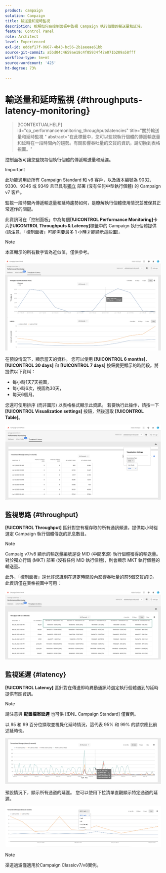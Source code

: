 ```yaml
---
product: campaign
solution: Campaign
title: 輸送量和延時監視
description: 瞭解如何在控制面板中監視 Campaign 執行個體的輸送量和延時。
feature: Control Panel
role: Architect
level: Experienced
exl-id: eddef17f-0667-4b43-bc56-2b1aeeae61bb
source-git-commit: a5bd04c4659ae18c4f05934f42e071b209a58fff
workflow-type: tm+mt
source-wordcount: '425'
ht-degree: 73%

---
```


# 輸送量和延時監視 {#throughputs-latency-monitoring}

>[!CONTEXTUALHELP]
>id="cp_performancemonitoring_throughputslatencies"
>title="關於輸送量和延時監視 "
>abstract="在此標籤中，您可以監視執行個體的傳遞輸送量和延時在一段時間內的趨勢。有關影響吞吐量的交貨的資訊，請切換到表格視圖。"

控制面板可讓您監視每個執行個體的傳遞輸送量和延遲。

>[!IMPORTANT]
>
>此功能適用於所有 Campaign Standard 和 v8 客戶，以及版本編號為 9032、9330、9346 或 9349 且已具有[獨立](https://experienceleague.adobe.com/docs/campaign-classic/using/installing-campaign-classic/deployment-types-/standalone-deployment.html?lang=zh-Hant) 部署 (沒有任何中型執行個體) 的 Campaign v7 客戶。

監視一段時間內傳遞輸送量和延時趨勢如何，是瞭解執行個體使用情況並確保其正常運作的關鍵。

此資訊可在「控制面板」中為每個&#x200B;**[!UICONTROL Performance Monitoring]**&#x200B;卡片&#x200B;**[!UICONTROL Throughputs & Latency]**&#x200B;標籤中的 Campaign 執行個體提供 (請注意，「控制面板」可能需要最多 1 小時才能顯示這些圖)。

>[!NOTE]
>
>本區顯示的所有數字皆為近似值，僅供參考。

![](assets/throughput-latencies-overview.png)

在預設情況下，顯示當天的資料。 您可以使用 **[!UICONTROL 6 months]**、**[!UICONTROL 30 days]** 和 **[!UICONTROL 7 days]** 按鈕變更顯示的時間段。將提供以下資料：
* 每小時1天7天視圖，
* 每小時6次，視圖為30天，
* 每天6個月。

您還可使用排序 (而非圖形) 以表格格式顯示此資訊。 若要執行此操作，請按一下 **[!UICONTROL Visualization settings]** 按鈕，然後選取 **[!UICONTROL Table]**。

![](assets/throughput-latencies-table.png)

## 監視思路 {#throughput}

**[!UICONTROL Throughput]** 區針對您有權存取的所有通訊頻道，提供每小時從選定 Campaign 執行個體傳送的訊息數目。

>[!NOTE]
>
>Campaig v7/v8 顯示的輸送量編號是從 MID (中間來源) 執行個體獲得的輸送量。對於獨立行銷 (MKT) 部署 (沒有任何 MID 執行個體)，則會顯示 MKT 執行個體的輸送量。

此外，「控制面板」還允許您識別在選定時間段內影響吞吐量的前5個交貨的ID。 此資訊僅在表格視圖中可用：

![](assets/throughput-latencies-top5.png)

## 監視延遲 {#latency}

**[!UICONTROL Latency]** 區針對在傳送即時異動通訊時選定執行個體遇到的延時提供有關資訊。 

>[!NOTE]
>
>請注意與 **配置檔案延遲** 也可供 [!DNL Campaign Standard] 僅實例。

以 95 和 99 百分位擷取並視覺化延時情況，這代表 95% 和 99% 的請求應比前述延時快。

![](assets/throughput-latencies-latency.png)

預設情況下，顯示所有通道的延遲。 您可以使用下拉清單直觀顯示特定通道的延遲。

![](assets/throughput-latencies-filter.png)

>[!NOTE]
>
>渠道過濾僅適用於Campaign Classicv7/v8實例。
